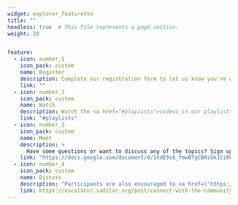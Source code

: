 ```yaml
---
widget: explorer_featurette
title: ""
headless: true  # This file represents a page section.
weight: 30


feature:
  - icon: number_1
    icon_pack: custom
    name: Register
    description: Complete our registration form to let us know you're working through the videos. Although this track allows participants to work through material at their own speed, we would still like to hear from you and support you on your journey. You are also encouraged to provide feedback to help us improve content and delivery of the EXPLORER track. <br> <em> Registration form coming soon, please send an email to <a href="mailto:escalator@talarify.co.za">escalator@talarify.co.za</a> in the interrim.</em>
    link: ""
  - icon: number_2
    icon_pack: custom
    name: Watch
    description: Watch the <a href="#playlists">videos in our playlists</a> on your own time. You can select the topics that you are less familiar with. No need to work through everything. These resources should equip you with foundational knowledge about the topics at hand. For more detailed resources, please refer to our [curated list of training materials and courses](../../global-training-resources).
    link: "#playlists"
  - icon: number_3
    icon_pack: custom
    name: Meet
    description: >
      Have some questions or want to discuss any of the topics? Sign up for an informal virtual meeting simply by adding your name to our <a href="https://docs.google.com/document/d/1tdE9s8_fmwBTgCBRsGk1CiRR0YBymhX_adX9inPDu9I/edit?usp=sharing" target="_blank">open meetup document</a>. Connection details will be shared on the document and via <a href="https://escalator.sadilar.org/post/connect-with-the-community/" target="_blank">our Slack workspace</a> an hour before the meetups. We'll run a regular meeting <b>every last Tuesday of the month</b>.<br> <b>Next meeting: <a href="https://docs.google.com/document/d/1tdE9s8_fmwBTgCBRsGk1CiRR0YBymhX_adX9inPDu9I/edit?usp=sharing" target="_blank">29 June 2021 @ 15:30 - 16:30 SAST</a></b>
    link: "https://docs.google.com/document/d/1tdE9s8_fmwBTgCBRsGk1CiRR0YBymhX_adX9inPDu9I/edit?usp=sharing"
  - icon: number_4
    icon_pack: custom
    name: Discuss
    description: "Participants are also encouraged to <a href=\"https://escalator.sadilar.org/post/connect-with-the-community/\" target=\"_blank\">join our Slack Workspace</a> to get to know the community and gain exposure to conversations about digital and computational research in the humanities and social sciences. Questions and discussions related to the video content from our Explorer's Playlists can be asked on the #dci-explorer-track Slack channel specifically."
    link: https://escalator.sadilar.org/post/connect-with-the-community/
---
```


